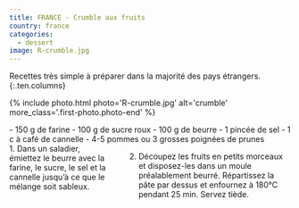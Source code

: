 ```yaml
---
title: FRANCE - Crumble aux fruits
country: france
categories:
  - dessert
image: R-crumble.jpg
---
```


Recettes très simple à préparer dans la majorité des pays étrangers.
{:.ten.columns}

<!--fin extrait-->

{% include photo.html photo='R-crumble.jpg' alt='crumble' more_class='.first-photo.photo-end' %}

<div class="four columns" markdown="1">
- 150 g de farine
- 100 g de sucre roux
- 100 g de beurre
- 1 pincée de sel
- 1 c à café de cannelle
- 4-5 pommes ou 3 grosses poignées de prunes
</div>

<div class="ten columns" markdown="1">
1. Dans un saladier, émiettez le beurre avec la farine, le sucre, le sel et la cannelle jusqu’à ce que le mélange soit sableux.

2. Découpez les fruits en petits morceaux et disposez-les dans un moule préalablement beurré. Répartissez la pâte par dessus et enfournez à 180°C pendant 25 min. Servez tiède.
 </div>
